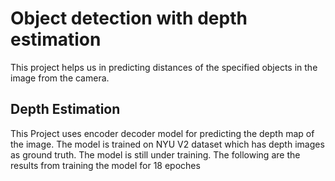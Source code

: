 # Object detection with depth estimation
This project helps us in predicting distances of the specified objects in the image from the camera.
## Depth Estimation
This Project uses encoder decoder model for predicting the depth map of the image. The model is trained on NYU V2 dataset which has depth images as ground truth.
The model is still under training.
The following are the results from training the model for 18 epoches

